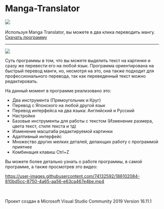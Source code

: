 
# Manga-Translator
[<img src="https://img.shields.io/badge/English-EN-blue">](https://github.com/AntonRls/Manga-Translator/blob/main/README.md)<br><br>
Используя Manga Translator, вы можете в два клика переводить мангу. <a href="https://github.com/AntonRls/Manga-Translator/releases/download/Realesev1.3/MangaTranslator.zip">Скачать программу</a>
<hr/>
<img src="https://user-images.githubusercontent.com/74132592/140647403-7c8b03ac-a81f-4927-8334-e4dcf6ea81d3.png">
<br>

Суть программы в том, что вы можете выделить текст на картинке и сразу же перевести его на любой язык.  Программа ориентирована на быстрый перевод манги, но, несмотря на это, она также подходит для профессионального перевода, так как переведенный текст можно редактировать.

 На данный момент в программе реализовано это:
 <ul>
<li>Два инструмента (Прямоугольник и Круг)
<li>Перевод с Японского на любой другой язык
<li>Перевод интерфейса на два языка: Английский и Русский
<li>Настройки
<li>Базовые инструменты для работы с текстом (Изменение размера, цвета текст, стиля текста и тд)
<li>Изменение масштаба редактируемой картинки
<li>Адаптивный интерфейс
<li>Множество других мелких деталей, делающих работу с программой приятнее 
<li>Комбинация клавиш Ctrl+Z
</ul>

Вы можете более детально узнать о работе программы, в самой программе, а также просмотрев это видео:


https://user-images.githubusercontent.com/74132592/186102084-810bd5cc-8750-4a65-aa56-e63ca467e4be.mp4

 <br/>
<br/>
Проект создан в Microsoft Visual Studio Community 2019
Version 16.11.1

